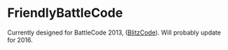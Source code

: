 # FriendlyBattleCode


Currently designed for BattleCode 2013, ([BlitzCode](http://blitzcode.org/)).
Will probably update for 2016.
